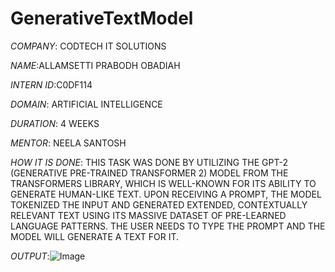 # GenerativeTextModel

*COMPANY*: CODTECH IT SOLUTIONS

*NAME*:ALLAMSETTI PRABODH OBADIAH

*INTERN ID*:C0DF114

*DOMAIN*: ARTIFICIAL INTELLIGENCE

*DURATION*: 4 WEEKS

*MENTOR*: NEELA SANTOSH

*HOW IT IS DONE*: THIS TASK WAS DONE BY UTILIZING THE GPT-2 (GENERATIVE PRE-TRAINED TRANSFORMER 2) MODEL FROM THE TRANSFORMERS LIBRARY, WHICH IS WELL-KNOWN FOR ITS ABILITY TO GENERATE HUMAN-LIKE TEXT. UPON RECEIVING A PROMPT, THE MODEL TOKENIZED THE INPUT AND GENERATED EXTENDED, CONTEXTUALLY RELEVANT TEXT USING ITS MASSIVE DATASET OF PRE-LEARNED LANGUAGE PATTERNS. THE USER NEEDS TO TYPE THE PROMPT AND THE MODEL WILL GENERATE A TEXT FOR IT.

*OUTPUT*:![Image](https://github.com/user-attachments/assets/dcb8e46a-819a-451d-9021-95df0357cd0a)
